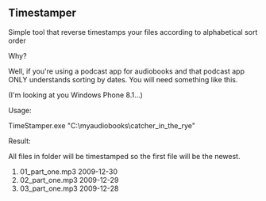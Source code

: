 Timestamper
----------------------------

Simple tool that reverse timestamps your files according to alphabetical sort order

Why?

Well, if you're using a podcast app for audiobooks and that podcast app ONLY understands sorting by dates. You will need something like this.

(I'm looking at you Windows Phone 8.1...)


Usage:


TimeStamper.exe "C:\myaudiobooks\catcher_in_the_rye\"

Result:

All files in folder will be timestamped so the first file will be the newest.

1. 01_part_one.mp3 2009-12-30
2. 02_part_one.mp3 2009-12-29
3. 03_part_one.mp3 2009-12-28
